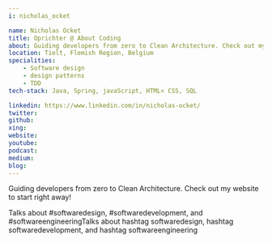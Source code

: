 ```yaml
---
i: nicholas_ocket

name: Nicholas Ocket
title: Oprichter @ About Coding
about: Guiding developers from zero to Clean Architecture. Check out my website to start right away!
location: Tielt, Flemish Region, Belgium
specialities:
    - Software design
    - design patterns
    - TDD
tech-stack: Java, Spring, javaScript, HTML< CSS, SQL

linkedin: https://www.linkedin.com/in/nicholas-ocket/
twitter: 
github: 
xing: 
website: 
youtube: 
podcast: 
medium: 
blog: 
---
```


Guiding developers from zero to Clean Architecture. Check out my website to start right away!

Talks about #softwaredesign, #softwaredevelopment, and #softwareengineeringTalks about hashtag softwaredesign, hashtag softwaredevelopment, and hashtag softwareengineering

